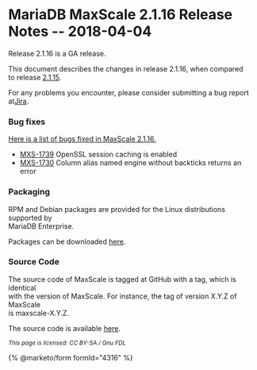 # MariaDB MaxScale 2.1.16 Release Notes -- 2018-04-04

Release 2.1.16 is a GA release.

This document describes the changes in release 2.1.16, when compared\
to release [2.1.15](../../mariadb-maxscale-21-06/).

For any problems you encounter, please consider submitting a bug report at[Jira](https://jira.mariadb.org).

### Bug fixes

[Here is a list of bugs fixed in MaxScale 2.1.16.](https://jira.mariadb.org/issues/?jql=project%20%3D%20MXS%20AND%20issuetype%20%3D%20Bug%20AND%20status%20%3D%20Closed%20AND%20fixVersion%20%3D%202.1.16)

* [MXS-1739](https://jira.mariadb.org/browse/MXS-1739) OpenSSL session caching is enabled
* [MXS-1730](https://jira.mariadb.org/browse/MXS-1730) Column alias named engine without backticks returns an error

### Packaging

RPM and Debian packages are provided for the Linux distributions supported by\
MariaDB Enterprise.

Packages can be downloaded [here](https://mariadb.com/resources/downloads).

### Source Code

The source code of MaxScale is tagged at GitHub with a tag, which is identical\
with the version of MaxScale. For instance, the tag of version X.Y.Z of MaxScale\
is maxscale-X.Y.Z.

The source code is available [here](https://github.com/mariadb-corporation/MaxScale).

<sub>_This page is licensed: CC BY-SA / Gnu FDL_</sub>

{% @marketo/form formId="4316" %}
